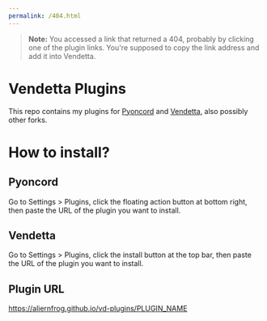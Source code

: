 ```yaml
---
permalink: /404.html
---
```

> **Note:** You accessed a link that returned a 404, probably by clicking one of the plugin links. You're supposed to copy the link address and add it into Vendetta.

# Vendetta Plugins
This repo contains my plugins for [Pyoncord](https://github.com/pyoncord/Pyoncord) and [Vendetta](https://github.com/vendetta-mod/Vendetta), also possibly other forks.

# How to install?
## Pyoncord
Go to Settings > Plugins, click the floating action button at bottom right, then paste the URL of the plugin you want to install.
## Vendetta
Go to Settings > Plugins, click the install button at the top bar, then paste the URL of the plugin you want to install.
## Plugin URL
https://aliernfrog.github.io/vd-plugins/PLUGIN_NAME
